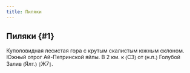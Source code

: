 ```yaml
---
title: Пиляки
---
```

## Пиляки {#1}

Куполовидная лесистая гора с крутым скалистым южным склоном. Южный отрог Ай-Петринской яйлы. В 2 км. к ⦅СЗ⦆ от ⦅н.п.⦆ Голубой Залив ⦅Ялт.⦆ ⦃Ж7⦄.
